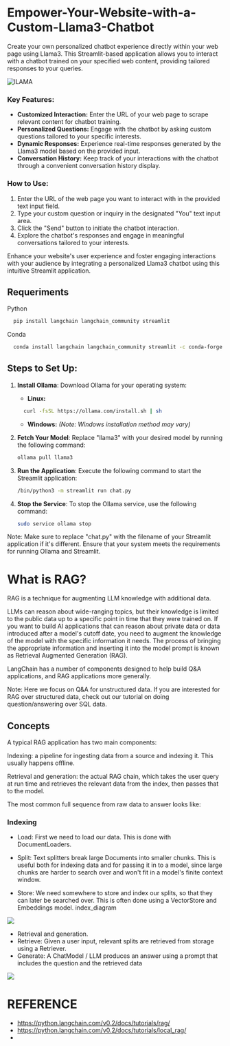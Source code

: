 # Empower-Your-Website-with-a-Custom-Llama3-Chatbot
Create your own personalized chatbot experience directly within your web page using Llama3. This Streamlit-based application allows you to interact with a chatbot trained on your specified web content, providing tailored responses to your queries.

![lLAMA](https://th.bing.com/th/id/OIF.8msJwlNNilDnmXEpnHBssQ?rs=1&pid=ImgDetMain)

### Key Features:

- **Customized Interaction:** Enter the URL of your web page to scrape relevant content for chatbot training.
- **Personalized Questions:** Engage with the chatbot by asking custom questions tailored to your specific interests.
- **Dynamic Responses:** Experience real-time responses generated by the Llama3 model based on the provided input.
- **Conversation History:** Keep track of your interactions with the chatbot through a convenient conversation history display.

### How to Use:

1. Enter the URL of the web page you want to interact with in the provided text input field.
2. Type your custom question or inquiry in the designated "You" text input area.
3. Click the "Send" button to initiate the chatbot interaction.
4. Explore the chatbot's responses and engage in meaningful conversations tailored to your interests.

Enhance your website's user experience and foster engaging interactions with your audience by integrating a personalized Llama3 chatbot using this intuitive Streamlit application.
## Requeriments
   Python
   ```bash
     pip install langchain langchain_community streamlit
   ```
   Conda
   ```bash
     conda install langchain langchain_community streamlit -c conda-forge
   ```

## Steps to Set Up:

1. **Install Ollama**: Download Ollama for your operating system:
   - **Linux:**
   ```bash
     curl -fsSL https://ollama.com/install.sh | sh
   ```
   - **Windows:** *(Note: Windows installation method may vary)*

2. **Fetch Your Model**: Replace "llama3" with your desired model by running the following command:
   ```bash
   ollama pull llama3
     ```
3. **Run the Application**: Execute the following command to start the Streamlit application:
   ```bash
   /bin/python3 -m streamlit run chat.py
     ```
4. **Stop the Service**: To stop the Ollama service, use the following command:
   ```bash
   sudo service ollama stop

     ```
Note:
Make sure to replace "chat.py" with the filename of your Streamlit application if it's different.
Ensure that your system meets the requirements for running Ollama and Streamlit.


# What is RAG?
RAG is a technique for augmenting LLM knowledge with additional data.

LLMs can reason about wide-ranging topics, but their knowledge is limited to the public data up to a specific point in time that they were trained on. If you want to build AI applications that can reason about private data or data introduced after a model's cutoff date, you need to augment the knowledge of the model with the specific information it needs. The process of bringing the appropriate information and inserting it into the model prompt is known as Retrieval Augmented Generation (RAG).

LangChain has a number of components designed to help build Q&A applications, and RAG applications more generally.

Note: Here we focus on Q&A for unstructured data. If you are interested for RAG over structured data, check out our tutorial on doing question/answering over SQL data.

## Concepts
A typical RAG application has two main components:

Indexing: a pipeline for ingesting data from a source and indexing it. This usually happens offline.

Retrieval and generation: the actual RAG chain, which takes the user query at run time and retrieves the relevant data from the index, then passes that to the model.

The most common full sequence from raw data to answer looks like:

### Indexing

- Load: First we need to load our data. This is done with DocumentLoaders.

- Split: Text splitters break large Documents into smaller chunks. This is useful both for indexing data and for passing it in to a model, since large chunks are harder to search over and won't fit in a model's finite context window.

- Store: We need somewhere to store and index our splits, so that they can later be searched over. This is often done using a VectorStore and Embeddings model.
index_diagram

![](https://python.langchain.com/v0.2/assets/images/rag_indexing-8160f90a90a33253d0154659cf7d453f.png)

- Retrieval and generation.
- Retrieve: Given a user input, relevant splits are retrieved from storage using a Retriever.
- Generate: A ChatModel / LLM produces an answer using a prompt that includes the question and the retrieved data

![](https://python.langchain.com/v0.2/assets/images/rag_retrieval_generation-1046a4668d6bb08786ef73c56d4f228a.png)

# REFERENCE

- https://python.langchain.com/v0.2/docs/tutorials/rag/
- https://python.langchain.com/v0.2/docs/tutorials/local_rag/
- 
